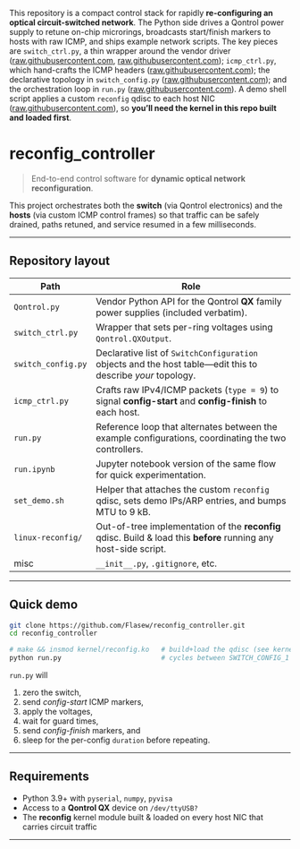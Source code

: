 This repository is a compact control stack for rapidly **re-configuring an optical circuit-switched network**.  The Python side drives a Qontrol power supply to retune on-chip microrings, broadcasts start/finish markers to hosts with raw ICMP, and ships example network scripts.  The key pieces are `switch_ctrl.py`, a thin wrapper around the vendor driver ([raw.githubusercontent.com](https://raw.githubusercontent.com/Flasew/reconfig_controller/main/switch_ctrl.py), [raw.githubusercontent.com](https://raw.githubusercontent.com/Flasew/reconfig_controller/main/Qontrol.py)); `icmp_ctrl.py`, which hand-crafts the ICMP headers ([raw.githubusercontent.com](https://raw.githubusercontent.com/Flasew/reconfig_controller/main/icmp_ctrl.py)); the declarative topology in `switch_config.py` ([raw.githubusercontent.com](https://raw.githubusercontent.com/Flasew/reconfig_controller/main/switch_config.py)); and the orchestration loop in `run.py` ([raw.githubusercontent.com](https://raw.githubusercontent.com/Flasew/reconfig_controller/main/run.py)).  A demo shell script applies a custom `reconfig` qdisc to each host NIC ([raw.githubusercontent.com](https://raw.githubusercontent.com/Flasew/reconfig_controller/main/set_demo.sh)), so **you’ll need the kernel in this repo built and loaded first**.  


# reconfig_controller

> End-to-end control software for **dynamic optical network reconfiguration**.

This project orchestrates both the **switch** (via Qontrol electronics) and the **hosts** (via custom ICMP control frames) so that traffic can be safely drained, paths retuned, and service resumed in a few milliseconds.

---

## Repository layout

| Path | Role |
|------|------|
| `Qontrol.py` | Vendor Python API for the Qontrol **QX** family power supplies (included verbatim). |
| `switch_ctrl.py` | Wrapper that sets per-ring voltages using `Qontrol.QXOutput`. |
| `switch_config.py` | Declarative list of `SwitchConfiguration` objects and the host table—edit this to describe *your* topology. |
| `icmp_ctrl.py` | Crafts raw IPv4/ICMP packets (`type = 9`) to signal **config-start** and **config-finish** to each host. |
| `run.py` | Reference loop that alternates between the example configurations, coordinating the two controllers. |
| `run.ipynb` | Jupyter notebook version of the same flow for quick experimentation. |
| `set_demo.sh` | Helper that attaches the custom `reconfig` qdisc, sets demo IPs/ARP entries, and bumps MTU to 9 kB. |
| `linux-reconfig/` | Out-of-tree implementation of the **reconfig** qdisc. Build & load this **before** running any host-side script. |
| misc | `__init__.py`, `.gitignore`, etc. |

---

## Quick demo

```bash
git clone https://github.com/Flasew/reconfig_controller.git
cd reconfig_controller

# make && insmod kernel/reconfig.ko   # build+load the qdisc (see kernel/README)
python run.py                         # cycles between SWITCH_CONFIG_1 and 2
````

`run.py` will

1. zero the switch,
2. send *config-start* ICMP markers,
3. apply the voltages,
4. wait for guard times,
5. send *config-finish* markers, and
6. sleep for the per-config `duration` before repeating.

---

## Requirements

* Python 3.9+ with `pyserial`, `numpy`, `pyvisa`
* Access to a **Qontrol QX** device on `/dev/ttyUSB?`
* The **reconfig** kernel module built & loaded on every host NIC that carries circuit traffic

---


